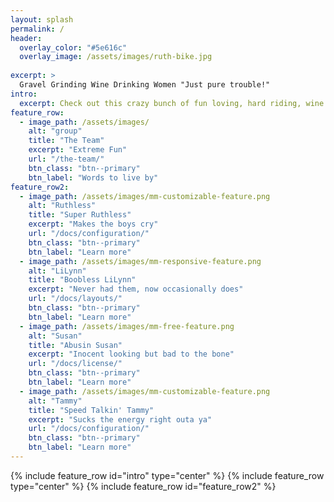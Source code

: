 ```yaml
---
layout: splash
permalink: /
header:
  overlay_color: "#5e616c"
  overlay_image: /assets/images/ruth-bike.jpg
 
excerpt: >
  Gravel Grinding Wine Drinking Women "Just pure trouble!"
intro:
  excerpt: Check out this crazy bunch of fun loving, hard riding, wine drinking women.
feature_row:
  - image_path: /assets/images/
    alt: "group"
    title: "The Team"
    excerpt: "Extreme Fun"
    url: "/the-team/"
    btn_class: "btn--primary"
    btn_label: "Words to live by"
feature_row2:
  - image_path: /assets/images/mm-customizable-feature.png
    alt: "Ruthless"
    title: "Super Ruthless"
    excerpt: "Makes the boys cry"
    url: "/docs/configuration/"
    btn_class: "btn--primary"
    btn_label: "Learn more"
  - image_path: /assets/images/mm-responsive-feature.png
    alt: "LiLynn"
    title: "Boobless LiLynn"
    excerpt: "Never had them, now occasionally does"
    url: "/docs/layouts/"
    btn_class: "btn--primary"
    btn_label: "Learn more"
  - image_path: /assets/images/mm-free-feature.png
    alt: "Susan"
    title: "Abusin Susan"
    excerpt: "Inocent looking but bad to the bone"
    url: "/docs/license/"
    btn_class: "btn--primary"
    btn_label: "Learn more" 
  - image_path: /assets/images/mm-customizable-feature.png
    alt: "Tammy"
    title: "Speed Talkin' Tammy"
    excerpt: "Sucks the energy right outa ya"
    url: "/docs/configuration/"
    btn_class: "btn--primary"
    btn_label: "Learn more"
---
```

{% include feature_row id="intro" type="center" %}
{% include feature_row type="center" %}
{% include feature_row id="feature_row2" %}
